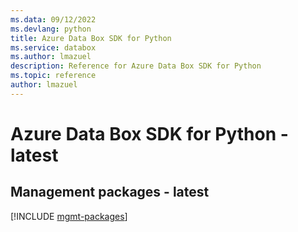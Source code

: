 ```yaml
---
ms.data: 09/12/2022
ms.devlang: python
title: Azure Data Box SDK for Python
ms.service: databox
ms.author: lmazuel
description: Reference for Azure Data Box SDK for Python
ms.topic: reference
author: lmazuel
---
```

# Azure Data Box SDK for Python - latest

## Management packages - latest
[!INCLUDE [mgmt-packages](data-box-mgmt-index.md)]